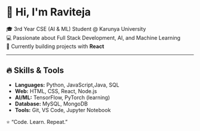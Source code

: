# 👋 Hi, I'm Raviteja  

🎓 3rd Year CSE (AI & ML) Student @ Karunya University  
💻 Passionate about Full Stack Development, AI, and Machine Learning  
🚀 Currently building projects with **React**

---

## 🔥 Skills & Tools
- **Languages:** Python, JavaScript,Java, SQL  
- **Web:** HTML, CSS, React, Node.js  
- **AI/ML:** TensorFlow, PyTorch (learning)  
- **Database:** MySQL, MongoDB  
- **Tools:** Git, VS Code, Jupyter Notebook  






⭐️ “Code. Learn. Repeat.”
